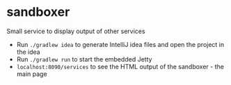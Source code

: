 # sandboxer

Small service to display output of other services

* Run `./gradlew idea` to generate IntelliJ idea files and open the project in the idea
* Run `./gradlew run` to start the embedded Jetty
* `localhost:8090/services` to see the HTML output of the sandboxer - the main page
